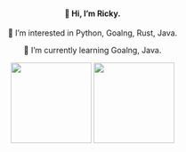 <div align="center" >
<h4>👋 Hi, I’m Ricky.</h4>
<p>👀 I’m interested in Python, Goalng, Rust, Java.</p>
<p>🌱 I’m currently learning Goalng, Java.</p>
</div>

<div align="center" >
<img height="145px" src="https://github-readme-stats.vercel.app/api?username=swoiow&theme=&show_icons=true&hide_title=true&hide_border=true&custom_title=GitHub%20Stats" />
<img height="145px" src="https://github-readme-stats.vercel.app/api/top-langs/?username=swoiow&hide_title=true&hide_border=true&layout=compact" />

</div>
